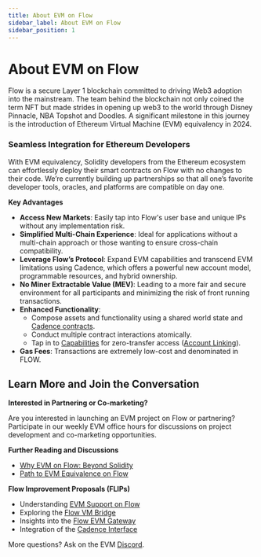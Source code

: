 ```yaml
---
title: About EVM on Flow
sidebar_label: About EVM on Flow
sidebar_position: 1
---
```


# About EVM on Flow

Flow is a secure Layer 1 blockchain committed to driving Web3 adoption into the mainstream. The team behind the blockchain not only coined the term NFT but made strides in opening up web3 to the world through Disney Pinnacle, NBA Topshot and Doodles. A significant milestone in this journey is the introduction of Ethereum Virtual Machine (EVM) equivalency in 2024. 

### **Seamless Integration for Ethereum Developers**

With EVM equivalency, Solidity developers from the Ethereum ecosystem can effortlessly deploy their smart contracts on Flow with no changes to their code. We’re currently building up partnerships so that all one’s favorite developer tools, oracles, and platforms are compatible on day one.

**Key Advantages**

- **Access New Markets**: Easily tap into Flow's user base and unique IPs without any implementation risk.
- **Simplified Multi-Chain Experience**: Ideal for applications without a multi-chain approach or those wanting to ensure cross-chain compatibility.
- **Leverage Flow’s Protocol**: Expand EVM capabilities and transcend EVM limitations using Cadence, which offers a powerful new account model, programmable resources, and hybrid ownership.
- **No Miner Extractable Value (MEV)**: Leading to a more fair and secure environment for all participants and minimizing the risk of front running transactions.
- **Enhanced Functionality**:
    - Compose assets and functionality using a shared world state and [Cadence contracts](https://cadence-lang.org/).
    - Conduct multiple contract interactions atomically.
    - Tap in to [Capabilities](https://cadence-lang.org/docs/tutorial/capabilities) for zero-transfer access ([Account Linking](../build/guides/account-linking/index.md)).
- **Gas Fees**: Transactions are extremely low-cost and denominated in FLOW.

## Learn More and Join the Conversation

**Interested in Partnering or Co-marketing?**

Are you interested in launching an EVM project on Flow or partnering? Participate in our weekly EVM office hours for discussions on project development and co-marketing opportunities.

**Further Reading and Discussions**

- [Why EVM on Flow: Beyond Solidity](https://forum.flow.com/t/evm-on-flow-beyond-solidity/5260)
- [Path to EVM Equivalence on Flow](https://forum.flow.com/t/evm-equivalence-on-flow-proposal-and-path-forward/5478)

**Flow Improvement Proposals (FLIPs)**

- Understanding [EVM Support on Flow](https://github.com/onflow/flips/pull/225)
- Exploring the [Flow VM Bridge](https://github.com/onflow/flips/pull/233/files/d5bc46c4b13f0b9b168a94f994c77a5a689f6b24..122e938b7acae7e774246b1b66aaf5979ca21444)
- Insights into the [Flow EVM Gateway](https://github.com/onflow/flips/pull/235/files)
- Integration of the [Cadence Interface](https://github.com/onflow/flips/blob/f646491ec895442dcccdb24d80080bab1c56188e/protocol/20231116-evm-support.md)

More questions? Ask on the EVM [Discord](https://discord.com/channels/613813861610684416/1167476806333513800).